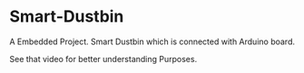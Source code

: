 # Smart-Dustbin
A Embedded Project. Smart Dustbin which is connected with Arduino board. 

See that video for better understanding Purposes.
